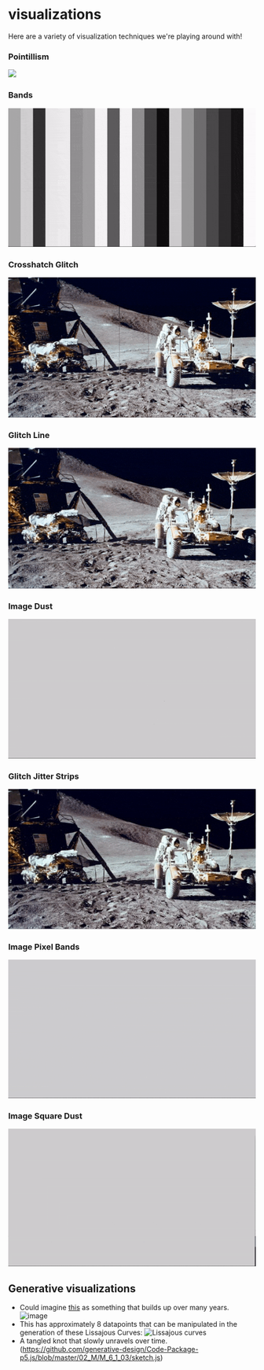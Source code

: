 # visualizations

Here are a variety of visualization techniques we're playing around with!

### Pointillism
![](videos/Pointillism.gif)

### Bands
![](videos/Bands.gif)

### Crosshatch Glitch
![](videos/glitch-crosshatch.gif)

### Glitch Line
![](videos/glitch-line.gif)

### Image Dust
![](videos/image-dust.gif)

### Glitch Jitter Strips
![](videos/GlitchJitterStrips.gif)

### Image Pixel Bands
![](videos/ImagePixelBands.gif)

### Image Square Dust
![](videos/ImageSquareDust.gif)

## Generative visualizations

- Could imagine [this](http://www.generative-gestaltung.de/1/P_2_2_1_02) as something that builds up over many years. ![image](https://github.com/generative-design/Code-Package-Processing-3.x/blob/master/01_P/P_2_2_1_02/P_2_2_1_02.png)
- This has approximately 8 datapoints that can be manipulated in the generation of these Lissajous Curves: ![Lissajous curves](https://github.com/generative-design/Code-Package-Processing-3.x/blob/master/02_M/M_2_5_01/M_2_5_01.png)
- A tangled knot that slowly unravels over time. (https://github.com/generative-design/Code-Package-p5.js/blob/master/02_M/M_6_1_03/sketch.js) 
